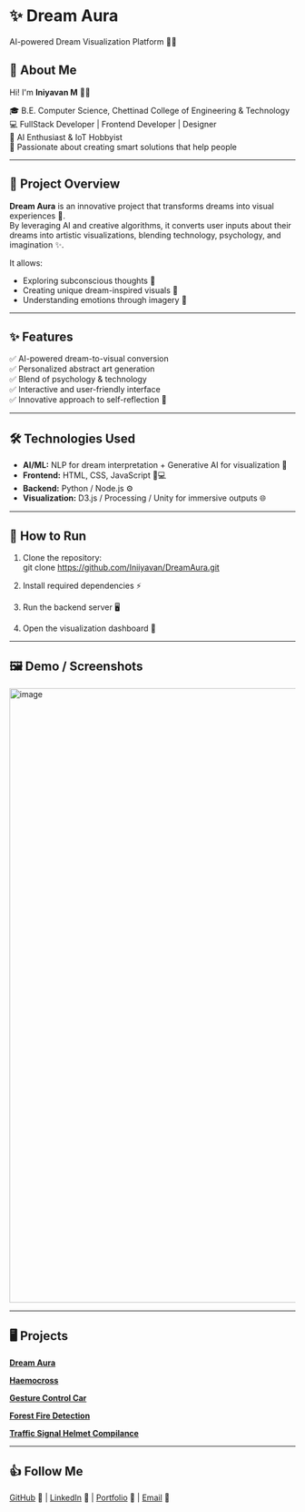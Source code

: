# ✨ Dream Aura
AI-powered Dream Visualization Platform 🌌💭

## 👋 About Me
Hi! I'm **Iniyavan M** 👨‍💻  

🎓 B.E. Computer Science, Chettinad College of Engineering & Technology  
💻 FullStack Developer | Frontend Developer | Designer  
🤖 AI Enthusiast & IoT Hobbyist  
🚀 Passionate about creating smart solutions that help people  

---

## 📝 Project Overview
**Dream Aura** is an innovative project that transforms dreams into visual experiences 🌌.  
By leveraging AI and creative algorithms, it converts user inputs about their dreams into artistic visualizations, blending technology, psychology, and imagination ✨.  

It allows:  
- Exploring subconscious thoughts 🧠  
- Creating unique dream-inspired visuals 🎨  
- Understanding emotions through imagery 💭  

---

## ✨ Features
✅ AI-powered dream-to-visual conversion  
✅ Personalized abstract art generation  
✅ Blend of psychology & technology  
✅ Interactive and user-friendly interface  
✅ Innovative approach to self-reflection 🌙  

---

## 🛠️ Technologies Used
- **AI/ML:** NLP for dream interpretation + Generative AI for visualization 🤖  
- **Frontend:** HTML, CSS, JavaScript 🎨💻  
- **Backend:** Python / Node.js ⚙️  
- **Visualization:** D3.js / Processing / Unity for immersive outputs 🌐  

---

## 🚀 How to Run
1. Clone the repository:  
     git clone https://github.com/Iniiyavan/DreamAura.git
   
2. Install required dependencies ⚡

3. Run the backend server 🖥️

4. Open the visualization dashboard 🌌

---

## 🖼️ Demo / Screenshots
<img width="1920" height="1080" alt="image" src="https://github.com/user-attachments/assets/11c93edb-e9ff-4470-af02-219b02b2d53e" />

---

##  🖥️ Projects

[**Dream Aura**](https://github.com/Iniiyavan/Dream-Aura/blob/main/README.md)

[**Haemocross**](https://github.com/Iniiyavan/HaemoCross/blob/main/README.md)

[**Gesture Control Car**](https://github.com/Iniiyavan/Gesture-Control/blob/main/README.md)

[**Forest Fire Detection**](https://github.com/Iniiyavan/Forest-Fire-Detection)

[**Traffic Signal Helmet Compilance**](https://github.com/Iniiyavan/Traffic-Signal-Helmet-Compilance/blob/main/README.md)

---

## 👍 Follow Me
[GitHub](https://github.com/Iniiyavan) 🐙 | [LinkedIn](https://www.linkedin.com/in/iniyavan-m-501b782b3) 🔗 | [Portfolio](#) 💼 | [Email](mailto:iniyavanoff@gmail.com) 📧 
   
